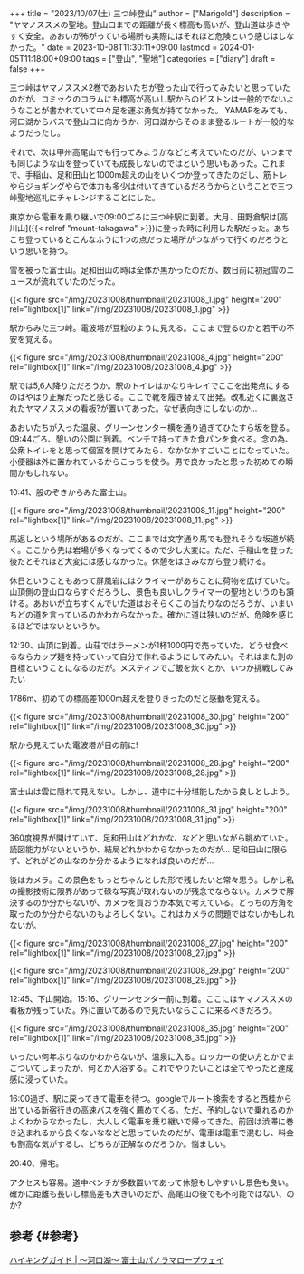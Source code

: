 +++
title = "2023/10/07(土) 三つ峠登山"
author = ["Marigold"]
description = "ヤマノススメの聖地。登山口までの距離が長く標高も高いが、登山道は歩きやすく安全。あおいが怖がっている場所も実際にはそれほど危険という感じはしなかった。"
date = 2023-10-08T11:30:11+09:00
lastmod = 2024-01-05T11:18:00+09:00
tags = ["登山", "聖地"]
categories = ["diary"]
draft = false
+++

三つ峠はヤマノススメ2巻であおいたちが登った山で行ってみたいと思っていたのだが、コミックのコラムにも標高が高いし駅からのピストンは一般的でないようなことが書かれていて中々足を運ぶ勇気が持てなかった。
YAMAPをみても、河口湖からバスで登山口に向かうか、河口湖からそのまま登るルートが一般的なようだったし。

それで、次は甲州高尾山でも行ってみようかなどと考えていたのだが、いつまでも同じような山を登っていても成長しないのではという思いもあった。これまで、手稲山、足和田山と1000m超えの山をいくつか登ってきたのだし、筋トレやらジョギングやらで体力も多少は付いてきているだろうからということで三つ峠聖地巡礼にチャレンジすることにした。

東京から電車を乗り継いで09:00ごろに三つ峠駅に到着。大月、田野倉駅は[高川山]({{< relref "mount-takagawa" >}})に登った時に利用した駅だった。あちこち登っているとこんなふうに1つの点だった場所がつながって行くのだろうという思いを持つ。

雪を被った富士山。足和田山の時は全体が黒かったのだが、数日前に初冠雪のニュースが流れていたのだった。

{{< figure src="/img/20231008/thumbnail/20231008_1.jpg" height="200" rel="lightbox[1]" link="/img/20231008/20231008_1.jpg" >}}

駅からみた三つ峠。電波塔が豆粒のように見える。ここまで登るのかと若干の不安を覚える。

{{< figure src="/img/20231008/thumbnail/20231008_4.jpg" height="200" rel="lightbox[1]" link="/img/20231008/20231008_4.jpg" >}}

駅では5,6人降りただろうか。駅のトイレはかなりキレイでここを出発点にするのはやはり正解だったと感じる。ここで靴を履き替えて出発。改札近くに裏返されたヤマノススメの看板?が置いてあった。なぜ表向きにしないのか...

あおいたちが入った温泉、グリーンセンター横を通り過ぎてひたすら坂を登る。
09:44ごろ、憩いの公園に到着。ベンチで持ってきた食パンを食べる。念の為、公衆トイレをと思って個室を開けてみたら、なかなかすごいことになっていた。小便器は外に置かれているからこっちを使う。男で良かったと思った初めての瞬間かもしれない。

10:41、股のぞきからみた富士山。

{{< figure src="/img/20231008/thumbnail/20231008_11.jpg" height="200" rel="lightbox[1]" link="/img/20231008/20231008_11.jpg" >}}

馬返しという場所があるのだが、ここまでは文字通り馬でも登れそうな坂道が続く。ここから先は岩場が多くなってくるので少し大変に。ただ、手稲山を登った後だとそれほど大変には感じなかった。休憩をはさみながら登り続ける。

休日ということもあって屏風岩にはクライマーがあちことに荷物を広げていた。山頂側の登山口ならすぐだろうし、景色も良いしクライマーの聖地というのも頷ける。あおいが立ちすくんでいた道はおそらくこの当たりなのだろうが、いまいちどの道を言っているのかわからなかった。確かに道は狭いのだが、危険を感じるほどではないというか。

12:30、山頂に到着。山荘ではラーメンが1杯1000円で売っていた。どうせ食べるならカップ麺を持っていって自分で作れるようにしてみたい。それはまた別の目標ということになるのだが。メスティンでご飯を炊くとか、いつか挑戦してみたい

1786m、初めての標高差1000m超えを登りきったのだと感動を覚える。

{{< figure src="/img/20231008/thumbnail/20231008_30.jpg" height="200" rel="lightbox[1]" link="/img/20231008/20231008_30.jpg" >}}

駅から見えていた電波塔が目の前に!

{{< figure src="/img/20231008/thumbnail/20231008_28.jpg" height="200" rel="lightbox[1]" link="/img/20231008/20231008_28.jpg" >}}

富士山は雲に隠れて見えない。しかし、道中に十分堪能したから良しとしよう。

{{< figure src="/img/20231008/thumbnail/20231008_31.jpg" height="200" rel="lightbox[1]" link="/img/20231008/20231008_31.jpg" >}}

360度視界が開けていて、足和田山はどれかな、などと思いながら眺めていた。読図能力がないというか、結局どれかわからなかったのだが...
足和田山に限らず、どれがどの山なのか分かるようになれば良いのだが...

後はカメラ。この景色をもっとちゃんとした形で残したいと常々思う。しかし私の撮影技術に限界があって碌な写真が取れないのが残念でならない。カメラで解決するのか分からないが、カメラを買おうか本気で考えている。どっちの方角を取ったのか分からないのもよろしくない。これはカメラの問題ではないかもしれないが。

{{< figure src="/img/20231008/thumbnail/20231008_27.jpg" height="200" rel="lightbox[1]" link="/img/20231008/20231008_27.jpg" >}}

{{< figure src="/img/20231008/thumbnail/20231008_29.jpg" height="200" rel="lightbox[1]" link="/img/20231008/20231008_29.jpg" >}}

12:45、下山開始。15:16、グリーンセンター前に到着。ここにはヤマノススメの看板が残っていた。外に置いてあるので見たいならここに来るべきだろう。

{{< figure src="/img/20231008/thumbnail/20231008_35.jpg" height="200" rel="lightbox[1]" link="/img/20231008/20231008_35.jpg" >}}

いったい何年ぶりなのかわからないが、温泉に入る。ロッカーの使い方とかでまごついてしまったが、何とか入浴する。これでやりたいことは全てやったと達成感に浸っていた。

16:00過ぎ、駅に戻ってきて電車を待つ。googleでルート検索をすると西桂から出ている新宿行きの高速バスを強く薦めてくる。ただ、予約しないで乗れるのかよくわからなかったし、大人しく電車を乗り継いで帰ってきた。前回は渋滞に巻き込まれるから良くないななどと思っていたのだが、電車は電車で混むし、料金も割高な気がするし、どちらが正解なのだろうか。悩ましい。

20:40、帰宅。

アクセスも容易。道中ベンチが多数置いてあって休憩もしやすいし景色も良い。確かに距離も長いし標高差も大きいのだが、高尾山の後でも不可能ではない、のか?


## 参考 {#参考}

[ハイキングガイド | ～河口湖～ 富士山パノラマロープウェイ](https://www.mtfujiropeway.jp/hiking/)
